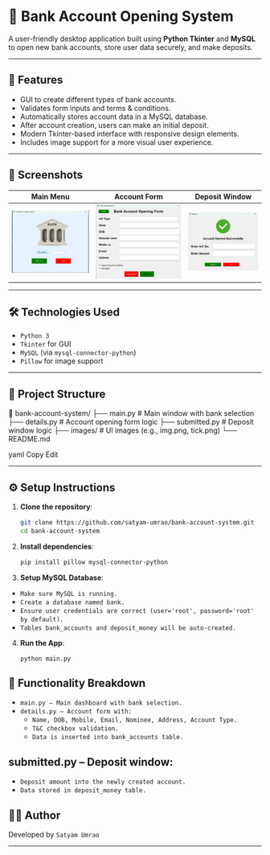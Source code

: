 # 🏦 Bank Account Opening System

A user-friendly desktop application built using **Python Tkinter** and **MySQL** to open new bank accounts, store user data securely, and make deposits.

---

## 📌 Features

- GUI to create different types of bank accounts.
- Validates form inputs and terms & conditions.
- Automatically stores account data in a MySQL database.
- After account creation, users can make an initial deposit.
- Modern Tkinter-based interface with responsive design elements.
- Includes image support for a more visual user experience.

---

## 🚀 Screenshots

| Main Menu | Account Form | Deposit Window |
|----------|--------------|----------------|
| ![Main](images/a.png) | ![Form](images/b.png) | ![Success](images/c.png) |

---

## 🛠 Technologies Used

- `Python 3`
- `Tkinter` for GUI
- `MySQL` (via `mysql-connector-python`)
- `Pillow` for image support

---

## 📂 Project Structure

📁 bank-account-system/
├── main.py # Main window with bank selection
├── details.py # Account opening form logic
├── submitted.py # Deposit window logic
├── images/ # UI images (e.g., img.png, tick.png)
└── README.md

yaml
Copy
Edit

---

## ⚙️ Setup Instructions

1. **Clone the repository**:
   ```bash
   git clone https://github.com/satyam-umrao/bank-account-system.git
   cd bank-account-system
2. **Install dependencies**:

   ```bash
   pip install pillow mysql-connector-python

3. **Setup MySQL Database**:

- `Make sure MySQL is running.`
- `Create a database named bank.`
- `Ensure user credentials are correct (user='root', password='root' by default).`
- `Tables bank_accounts and deposit_money will be auto-created.`

4. **Run the App**:
    ```
    python main.py
## 🧠 Functionality Breakdown

- `main.py – Main dashboard with bank selection.`
- `details.py – Account form with:`
    - `Name, DOB, Mobile, Email, Nominee, Address, Account Type.`
    - `T&C checkbox validation.`
    - `Data is inserted into bank_accounts table.`

## submitted.py – Deposit window:

- `Deposit amount into the newly created account.`
- `Data stored in deposit_money table.`

## 🙋‍♂️ Author
Developed by `Satyam Umrao`


---
